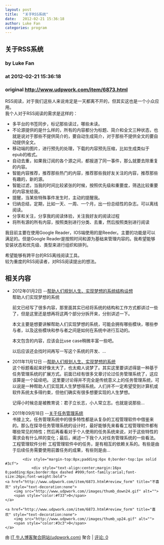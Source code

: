 ```yaml
---
layout: post
title:  "关于RSS系统"
date:   2012-02-21 15:36:18
author: Luke Fan
categories: program
---
```


## 关于RSS系统
### by Luke Fan
### at 2012-02-21 15:36:18
### original <http://www.udpwork.com/item/6873.html>

<p>RSS阅读，对于我们这些人来说肯定是一天都离不开的，但其实这也是一个小众应用。
<br>
我个人对于RSS阅读的需求是这样的：</p>
<ul><li>多平台的书签同步，标记那些读过，哪些未读。</li>
<li>不论源提供的是什么样的，所有的内容都分为标题、简介和全文三种状态，也就是说对于那些不提供简介的，要自动生成简介，对于那些不提供全文的要自动提供全文。</li>
<li>移动端的图片，进行预先的处理，下载的内容预先压缩，比如生成类似于epub的格式。</li>
<li>自动去重，如果我订阅的各个源之间，都报道了同一事件，那么就要去除重复的内容。</li>
<li>智能内容推荐，推荐那些热门的内容，推荐那些我好友关注的内容，推荐那些有趣的，新的源。</li>
<li>智能过滤，当我的时间比较紧张的时候，按照优先级和重要度，筛选比较重要的内容发给我。</li>
<li>提醒，当某些特殊事件发生时，主动的提醒我。</li>
<li>归纳总结，定期，比如一天、一周、一个月，出一份总结性的杂志。可以离线阅读。</li>
<li>分享和关注，分享我的阅读体验，关注我好友的阅读过程</li>
<li>将所有源的所有内容，按照类别进行分类、去重，然后按照类别进行阅读</li>
</ul>
<p>我目前主要在使用Google Reader，IOS端使用的是Reeder。主要的功能是可以满足的。但是Google Reader是按照时间和源为基础来管理内容的。我希望能够安装状态和优先级、类型来进行组织和排列。</p>
<p>希望能够有跨平台的RSS离线阅读工具。
<br>
较为重度的RSS阅读者，对RSS阅读提出的想法。</p>
<h2>相关内容</h2>
<ul><li>2012年01月2日 --<a href="http://lukefan.com/?p=423" title="帮助人们规划人生、实现梦想的系统结构设想">帮助人们规划人生、实现梦想的系统结构设想</a>
<br>
帮助人们实现梦想的系统

前文已经写了很多内容，那里面其实已经将系统的结构和工作方式都讲过一些了，但是这里还是想再将这两个部分分拆开来，分别讲述一下。

本文主要是想要讲解帮助人们实现梦想的系统，可能会拥有哪些模块，哪些参与者，以及这些模块和参与者之间是如何在系统中进行互动的。

本文包含的内容，应该会比use case稍微丰富一些吧。

以后应该还会找时间再写一写这个系统的开发、...</li>
<li>2011年11月12日 --<a href="http://lukefan.com/?p=409" title="帮助人们规划人生、实现梦想的系统">帮助人们规划人生、实现梦想的系统</a>
<br>
这个标题看起来好像太大了，也太痴人说梦了。其实这里要讲述得是一种基于任务管理系统的扩展方式。前面已经有很多文章讨论过任务管理系统了，这应该算是一个延续吧。
这里要讨论得并不完全是传统意义上的任务管理系统，可以说是一种帮助人们实现其人生梦想得系统。人们并不一定希望受到计算机或软件系统太多得约束，但他们确实有很多想要实现的人生梦想。

记得小时候总是被教育说：君子立长志，小人常立志。也就是说那些...</li>
<li>2011年09月18日 --<a href="http://lukefan.com/?p=406" title="关于任务管理系统">关于任务管理系统</a>
<br>
书接上文。任务管理系统中的很多特性都是从复杂的工程管理软件中借鉴来的。那么在探寻任务管理系统的设计时，最好能够先来看看工程管理软件都有哪些常见的特性；然后再看看对于个人使用的任务系统来说，对于这些特性的需求会有什么样的变化；最后，阐述一下我个人对任务管理系统的一些看法。     工程管理软件分析    工程管理软件中的任务，是有相互的依赖关系的。有些是由于后续任务需要使用前置任务的成果，有些则是由...</li>
</ul>

			<div style="margin-top:8px;padding:6px 0;border-top:1px solid #3cf">
				<div style="text-align:center;margin:16px 0;padding:6px;border:0px dashed #999;font-family:arial;font-size:26px;font-weight:bold">
	<a href="http://www.udpwork.com/item/6873.html#review_form" title="不喜欢" style="text-decoration:none">
		<img src="http://www.udpwork.com//images/thumb_down24.gif" alt="">
		<span style="color:#f33">0</span>
	</a>
	   
	<a href="http://www.udpwork.com/item/6873.html#review_form" title="喜欢" style="text-decoration:none">
		<img src="http://www.udpwork.com//images/thumb_up24.gif" alt="">
		<span style="color:#3c3">0</span>
	</a>
</div>				<p>
					由 <a href="http://www.udpwork.com/">IT 牛人博客聚合网站(udpwork.com)</a> 聚合
					|
					<a href="http://www.udpwork.com/item/6873.html#reviews">评论: 0</a>
				</p>
			</div>